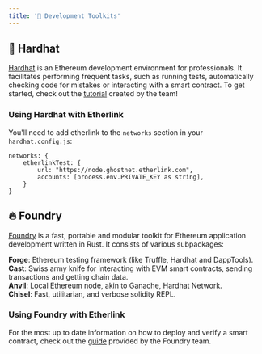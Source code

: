 ```yaml
---
title: '🔨 Development Toolkits'
---
```


## 👷 Hardhat

[Hardhat](https://hardhat.org/) is an Ethereum development environment for professionals. It facilitates performing frequent tasks, such as running tests, automatically checking code for mistakes or interacting with a smart contract. To get started, check out the [tutorial](https://hardhat.org/tutorial) created by the team!

### Using Hardhat with Etherlink

You'll need to add etherlink to the `networks` section in your `hardhat.config.js`:

```
networks: {
    etherlinkTest: {
        url: "https://node.ghostnet.etherlink.com",
        accounts: [process.env.PRIVATE_KEY as string],
    }
}
```

## 🔥 Foundry

[Foundry](https://book.getfoundry.sh/) is a fast, portable and modular toolkit for Ethereum application development written in Rust. It consists of various subpackages:

**Forge**: Ethereum testing framework (like Truffle, Hardhat and DappTools).\
**Cast**: Swiss army knife for interacting with EVM smart contracts, sending transactions and getting chain data.\
**Anvil**: Local Ethereum node, akin to Ganache, Hardhat Network.\
**Chisel**: Fast, utilitarian, and verbose solidity REPL.

### Using Foundry with Etherlink

For the most up to date information on how to deploy and verify a smart contract, check out the [guide](https://book.getfoundry.sh/forge/deploying) provided by the Foundry team.




